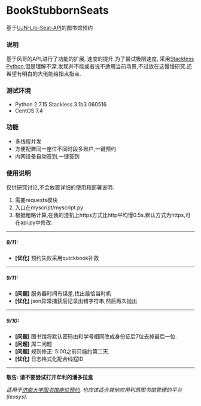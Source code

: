 # BookStubbornSeats
基于[UJN-Lib-Seat-API](https://github.com/iozephyr/UJN-Lib-Seat-API)的图书馆预约

### 说明
基于风哥的API,进行了功能的扩展, 速度的提升.为了尝试极限速度, 采用[Stackless Python](https://github.com/stackless-dev/stackless/wiki),但是理解不深,发现并不能或者说不适用当前场景,不过放在这慢慢研究.还希望有明白的大佬能给指点指点.


### 测试环境

- Python 2.7.15 Stackless 3.1b3 060516
- CentOS 7.4

### 功能

- 多线程并发
- 方便配置同一座位不同时段多账户,一键预约
- 内网设备自动签到,一键签到

### 使用说明
仅供研究讨论,不会放置详细的使用和部署说明.
1. 需要requests模块
2. 入口在myscript/myscript.py
3. 根据粗略计算,在我的渣机上https方式比http平均慢0.5s.默认方式为https,可在api.py中修改.
---

##### 9/11: 
- __[优化]__ 预约失败采用quickbook补救

---

##### 9/11: 
- __[问题]__ 服务器时间有误差,找出最恰当时机
- __[优化]__ json异常捕获后记录出错字符串,然后再次抛出

- - -

##### 9/10: 

- __[问题]__ 图书馆将默认密码由和学号相同改成身份证后7位去掉最后一位.
- __[问题]__ 周二问题
- __[问题]__ 规则修正: 5:00之前只能约第二天.
- __[优化]__ 日志格式化配合线程ID

- - -
**敬告: 请不要尝试打开牟利的潘多拉盒**

*适用于[济南大学图书馆座位预约](http://seat.ujn.edu.cn/login?targetUri=%2F), 也应该适合其他应用利昂图书馆管理的平台(leosys).*

